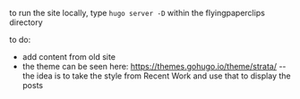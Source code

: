 to run the site locally, type `hugo server -D` within the flyingpaperclips directory


to do:

- add content from old site
- the theme can be seen here: https://themes.gohugo.io/theme/strata/ -- the idea is to take the style from Recent Work and use that to display the posts

